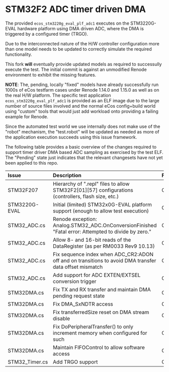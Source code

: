 # STM32F2 ADC timer driven DMA

The provided `ecos_stm3220g_eval_plf_adc1` executes on the
STM3220G-EVAL hardware platform using DMA driven ADC, where the DMA is
triggered by a configured timer (TRGO).

Due to the interconnected nature of the H/W controller configuration
more than one model needs to be updated to correctly simulate the
required functionality.

This fork **will** eventually provide updated models as required to
successully execute the test. The initial commit is against an
unmodified Renode environment to exhibit the missing features.

**NOTE**: The, pending, locally "fixed" models have already
successfully run 1000s of eCos testfarm cases under Renode 1.14.0 and
1.15.0 as well as on the real H/W platform. The specific test
application `ecos_stm3220g_eval_plf_adc1` is provided as an ELF image
due to the large number of source files involved and the normal eCos
config+build world using "custom" tools that would just add workload
onto providing a failing example for Renode.

Since the automated test world we use internally does not make use of
the "robot" mechanism, the "test.robot" will be updated as needed as
more of the application execution succeeds using this issue framework.

The following table provides a basic overview of the changes required
to support timer driver DMA based ADC sampling as exercised by the
test ELF. The "Pending" state just indicates that the relevant
changesets have not yet been applied to this repo.

| Issue            | Description                                                                                            | Fix
|:-----------------|:-------------------------------------------------------------------------------------------------------|:-------
| STM32F207        | Hierarchy of ".repl" files to allow STM32F2[01][57] configurations (controllers, flash size, etc.)     | Committed
| STM3220G-EVAL    | Initial (limited) STM32x0G-EVAL platform support (enough to allow test execution)                      | Committed
| STM32_ADC.cs     | Renode exception: Analog.STM32_ADC.OnConversionFinished "Fatal error: Attempted to divide by zero."    | Committed
| STM32_ADC.cs     | Allow 8- and 16-bit reads of the DataRegister (as per RM0033 Rev9 10.13)                               | Committed
| STM32_ADC.cs     | Fix sequence index when ADC_CR2:ADON off and on transitions to avoid DMA transfer data offset mismatch | Committed
| STM32_ADC.cs     | Add support for ADC EXTEN/EXTSEL conversion trigger                                                    | Committed
| STM32DMA.cs      | Fix TX and RX transfer and maintain DMA pending request state                                          | Committed
| STM32DMA.cs      | Fix DMA_SxNDTR access                                                                                  | Committed
| STM32DMA.cs      | Fix transferredSize reset on DMA stream disable                                                        | Committed
| STM32DMA.cs      | Fix DoPeripheralTransfer() to only increment memory when configured for such                           | Committed
| STM32DMA.cs      | Maintain FIFOControl to allow software access                                                          | Committed
| STM32_Timer.cs   | Add TRGO support                                                                                       | Committed
